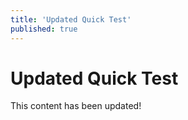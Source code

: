 ```yaml
---
title: 'Updated Quick Test'
published: true
---
```


# Updated Quick Test

This content has been updated!
